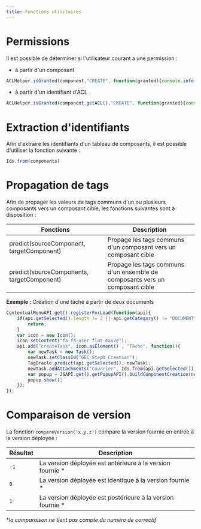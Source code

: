 ```yaml
---
title: Fonctions utilitaires
---
```


# Permissions

Il est possible de déterminer si l'utilisateur courant a une permission : 

* à partir d'un composant

```javascript
ACLHelper.isGranted(component,"CREATE", function(granted){console.info("granted: "+granted);});
```

* à partir d'un identifiant d'ACL

```javascript
ACLHelper.isGranted(component.getACL(),"CREATE", function(granted){console.info("granted: "+granted);});
```

# Extraction d'identifiants

Afin d'extraire les identifiants d'un tableau de composants, il est possible d'utiliser la fonction suivante : 

```javascript
Ids.from(components)
```

# Propagation de tags

Afin de propager les valeurs de tags communs d'un ou plusieurs composants vers un composant cible, les fonctions suivantes sont à disposition : 

| Fonctions                                  | Description                                                                    |
|--------------------------------------------|--------------------------------------------------------------------------------|
|predict(sourceComponent, targetComponent)   | Propage les tags communs d'un composant vers un composant cible                |        
|predict(sourceComponents, targetComponent)  | Propage les tags communs d'un ensemble de composants vers un composant cible    |        

__Exemple :__ Création d'une tâche à partir de deux documents

```javascript
ContextualMenuAPI.get().registerForLoad(function(api){
	if(api.getSelected().length != 2 || api.getCategory() != "DOCUMENT"){
		return;
	}
	var icon = new Icon();
	icon.setContent("fa fa-user flat-mauve");
	api.add("createTask", icon.asElement() , "Tâche", function(){
		var newTask = new Task();
		newTask.setClassId("GEC_Step0_Creation");
		TagOracle.predict(api.getSelected(), newTask);			
		newTask.addAttachments("Courrier", Ids.from(api.getSelected()), "DOCUMENT");			
		var popup = JSAPI.get().getPopupAPI().buildComponentCreation(newTask);
		popup.show();
	});  
});
```


# Comparaison de version

La fonction `compareVersion('x.y.z')` compare la version fournie en entrée à la version déployée : 

| Résultat                                  | Description                                                                    |
|--------------------------------------------|--------------------------------------------------------------------------------|
|`-1` | La version déployée est antérieure à la version fournie *|        
|`0`  | La version déployée est identique à la version fournie *|        
|`1`  | La version déployée est postérieure à la version fournie *|        



**la comparaison ne tient pas compte du numéro de correctif*